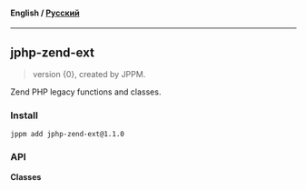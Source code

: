 #### **English** / [Русский](README.ru.md)

---

## jphp-zend-ext
> version {0}, created by JPPM.

Zend PHP legacy functions and classes.

### Install
```
jppm add jphp-zend-ext@1.1.0
```

### API
**Classes**
